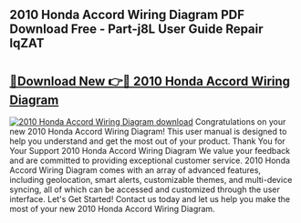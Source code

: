 ## 2010 Honda Accord Wiring Diagram PDF Download Free - Part-j8L User Guide Repair lqZAT

# <h2><a href="http://dftcge.blite.top/?on=2010+Honda+Accord+Wiring+Diagram">🔗Download New 👉🔴 2010 Honda Accord Wiring Diagram</a></h2>

[![2010 Honda Accord Wiring Diagram download](https://i.imgur.com/lujVjoI.png)](http://dftcge.blite.top/?on=2010+Honda+Accord+Wiring+Diagram)
Congratulations on your new 2010 Honda Accord Wiring Diagram! This user manual is designed to help you understand and get the most out of your product. Thank You for Your Support 2010 Honda Accord Wiring Diagram We value your feedback and are committed to providing exceptional customer service. 2010 Honda Accord Wiring Diagram comes with an array of advanced features, including geolocation, smart alerts, customizable themes, and multi-device syncing, all of which can be accessed and customized through the user interface. Let's Get Started! Contact us today and let us help you make the most of your new 2010 Honda Accord Wiring Diagram.
